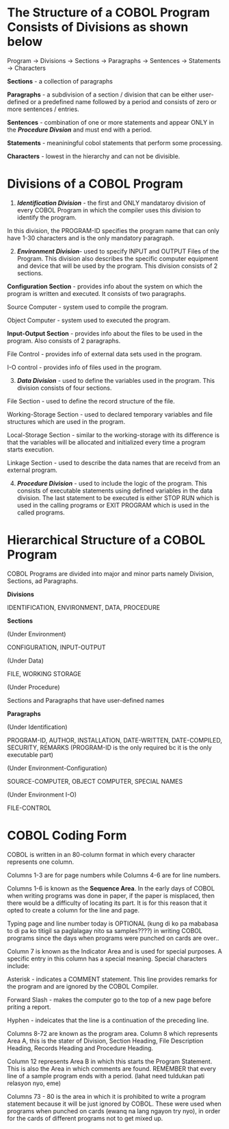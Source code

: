 # The Structure of a COBOL Program Consists of Divisions as shown below

Program -> Divisions -> Sections -> Paragraphs -> Sentences -> Statements -> Characters

**Sections** - a collection of paragraphs

**Paragraphs** - a subdivision of a section / division that can be either user-defined or a predefined name followed by a period and consists of zero or more sentences / entries.

**Sentences** - combination of one or more statements and appear ONLY in the **_Procedure Divsion_** and must end with a period.

**Statements** - meaniningful cobol statements that perform some processing.

**Characters** - lowest in the hierarchy and can not be divisible.

# Divisions of a COBOL Program

1. _**Identification Division**_ - the first and ONLY mandataroy division of every COBOL Program in which the compiler uses this division to identify the program.

In this division, the PROGRAM-ID specifies the program name that can only have 1-30 characters and is the only mandatory paragraph.

2. _**Environment Division**_- used to specify INPUT and OUTPUT Files of the Program. This division also describes the specific computer equipment and device that will be used by the program. This division consists of 2 sections.

**Configuration Section** - provides info about the system on which the program is written and executed. It consists of two paragraphs.

Source Computer - system used to compile the program.

Object Computer - system used to executed the program.

**Input-Output Section** - provides info about the files to be used in the program. Also consists of 2 paragraphs.

File Control - provides info of external data sets used in the program.

I-O control - provides info of files used in the program.

3. _**Data Division**_ - used to define the variables used in the program. This division consists of four sections.

File Section - used to define the record structure of the file.

Working-Storage Section - used to declared temporary variables and file structures which are used in the program.

Local-Storage Section - similar to the working-storage with its difference is that the variables will be allocated and initialized every time a program starts execution.

Linkage Section - used to describe the data names that are receivd from an external program.

4. _**Procedure Division**_ - used to include the logic of the program. This consists of executable statements using defined variables in the data division. The last statement to be executed is either STOP RUN which is used in the calling programs or EXIT PROGRAM which is used in the called programs.

# Hierarchical Structure of a COBOL Program

COBOL Programs are divided into major and minor parts namely Division, Sections, ad Paragraphs. 

**Divisions**

IDENTIFICATION, ENVIRONMENT, DATA, PROCEDURE

**Sections**

(Under Environment)

CONFIGURATION, INPUT-OUTPUT

(Under Data)

FILE, WORKING STORAGE

(Under Procedure)

Sections and Paragraphs that have user-defined names

**Paragraphs**

(Under Identification)

PROGRAM-ID, AUTHOR, INSTALLATION, DATE-WRITTEN, DATE-COMPILED, SECURITY, REMARKS (PROGRAM-ID is the only required bc it is the only executable part)

(Under Environment-Configuration)

SOURCE-COMPUTER, OBJECT COMPUTER, SPECIAL NAMES

(Under Environment I-O)

FILE-CONTROL

# COBOL Coding Form

COBOL is written in an 80-column format in which every character represents one column.

Columns 1-3 are for page numbers while Columns 4-6 are for line numbers.

Columns 1-6 is known as the **Sequence Area**. In the early days of COBOL when writing programs was done in paper, if the paper is misplaced, then there would be a difficulty of locating its part. It is for this reason that it opted to create a column for the line and page.

Typing page and line number today is OPTIONAL (kung di ko pa mababasa to di pa ko titigil sa paglalagay nito sa samples????) in writing COBOL programs since the days when programs were punched on cards are over..

Column 7 is known as the Indicator Area and is used for special purposes. A specific entry in this column has a special meaning. Special characters include:

Asterisk - indicates a COMMENT statement. This line provides remarks for the program and are ignored by the COBOL Compiler.

Forward Slash - makes the computer go to the top of a new page before priting a report.

Hyphen - indeicates that the line is a continuation of the preceding line.
 
Columns 8-72 are known as the program area. Column 8 which represents Area A, this is the stater of Division, Section Heading, File Description Heading, Records Heading and Procedure Heading.

Column 12 represents Area B in which this starts the Program Statement. This is also the Area in which comments are found. REMEMBER that every line of a sample program ends with a period. (lahat need tuldukan pati relasyon nyo, eme)

Columns 73 - 80 is the area in which it is prohibited to write a program statement because it will be just ignored by COBOL. These were used when programs when punched on cards (ewanq na lang ngayon try nyo), in order for the cards of different programs not to get mixed up.

